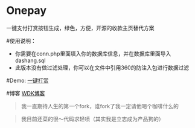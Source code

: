 Onepay
======

一键支付打赏按钮生成，绿色，方便，开源的收款主页替代方案

#使用说明：
* 你需要在conn.php里面填入你的数据库信息，并在数据库里面导入dashang.sql
* 此版本没有做过滤处理，你可以在文件中引用360的防注入包进行数据过滤

#Demo:
[一键打赏](http://meiweihezi.com/dashang/)

#博客
[WDK博客](http://www.wdk.pw)


> 我一直期待人生的第一个fork，谁fork了我一定请他喝个咖啡什么的

> 我目前还菜的很～代码求轻喷（其实我是立志成为产品狗的）
